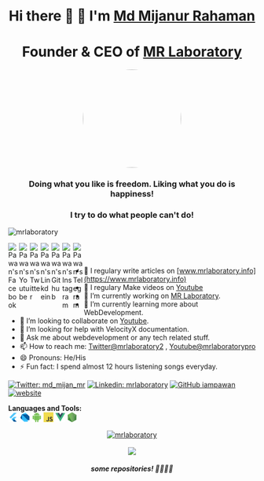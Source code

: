 <h1 align="center">Hi there 👋 👋 I'm <a target="_blank" href="https://facebook.com/mdmijanurrahaman.mr">Md Mijanur Rahaman</a></h1>
<h1 align="center">Founder & CEO of <a target="_blank" href="https://www.google.com/search?q=mr+laboratory&oq=mr+laboratory&aqs=chrome.0.69i59l3j69i60l3j69i65l2.5848j0j1&sourceid=chrome&ie=UTF-8">MR Laboratory</a></h1>
<div align="center" class="center" style="width:200px;height:200px;margin:0 auto;border-radius: 50%; overflow: hidden;align-items: center;">
    <img src="https://mrlaboratory.github.io/img/Mijan_Round.png" style="width:100%;height:100%" alt="">
</div>
<h3 align="center">Doing what you like is freedom. Liking what you do is happiness!</h3>
<h3 align="center">I try to do what people can't do!</h3>

<p align="left"> <img src="https://komarev.com/ghpvc/?username=mrlaboratory&label=Views&color=blue&style=plastic" alt="mrlaboratory" /> </p>

<a href="https://www.facebook.com/mdmijanurrahaman.mr/">
  <img align="left" alt="Pawan's Facebook" width="22px" src="https://cdn.jsdelivr.net/npm/simple-icons@v3/icons/facebook.svg" />
</a>
<a href="https://www.youtube.com/mrlaboratorypro/">
  <img align="left" alt="Pawan's Youtube" width="22px" src="https://cdn.jsdelivr.net/npm/simple-icons@v3/icons/youtube.svg" />
</a>
<a href="https://twitter.com/mrlaboratory">
  <img align="left" alt="Pawan's Twitter" width="22px" src="https://cdn.jsdelivr.net/npm/simple-icons@v3/icons/twitter.svg" />
</a>
<a href="https://linkedin.com/in/mrlaboratory">
  <img align="left" alt="Pawan's Linkdein" width="22px" src="https://cdn.jsdelivr.net/npm/simple-icons@v3/icons/linkedin.svg" />
</a>

<a href="https://github.com/mrlaboratory">
  <img align="left" alt="Pawan's Github" width="22px" src="https://cdn.jsdelivr.net/npm/simple-icons@v3/icons/github.svg" />
</a>
<a href="https://instagram.com/mdmijanurrahaman.mr/">
  <img align="left" alt="Pawan's Instagram" width="22px" src="https://cdn.jsdelivr.net/npm/simple-icons@v3/icons/instagram.svg" />
</a>
<a href="https://t.me/mrlaboratory">
  <img align="left" alt="Pawan's Telegram" width="22px" src="https://cdn.jsdelivr.net/npm/simple-icons@v3/icons/telegram.svg" />
</a>





<br/>
<br/>

- 📝 I regulary write articles on [www.mrlaboratory.info](https://www.mrlaboratory.info) 
- 📝 I regulary Make videos on [Youtube](https://www.youtube.com/c/MRLaboratorypro/videos)
- 🔭 I’m currently working on [MR Laboratory](https://mrlaboratory.info/).
- 🌱 I’m currently learning more about WebDevelopment.
- 👯 I’m looking to collaborate on [Youtube](https://youtube.com/mrlaboratorypro).
- 🤔 I’m looking for help with VelocityX documentation.
- 💬 Ask me about webdevelopment or any tech related stuff.
- 📫 How to reach me: [Twitter@mrlaboratory2](https://twitter.com/mrlaboratory2) , [Youtube@mrlaboratorypro](https://youtube.com/mrlaboratorypro)
- 😄 Pronouns: He/His
- ⚡ Fun fact: I spend almost 12 hours listening songs everyday.

[![Twitter: md_mijan_mr](https://img.shields.io/twitter/follow/md_mijan_mr?style=social)](https://twitter.com/md_mijan_mr)
[![Linkedin: mrlaboratory](https://img.shields.io/badge/-mrlaboratory-blue?style=flat-square&logo=Linkedin&logoColor=white&link=https://www.linkedin.com/in/mrlaboratory/)](https://www.linkedin.com/in/mrlaboratory/)
[![GitHub iampawan](https://img.shields.io/github/followers/mrlaboratory?label=follow&style=social)](https://github.com/mrlaboratory)
[![website](https://img.shields.io/badge/PortfolioWebsite-mrlaboratory.com-2648ff?style=flat-square&logo=google-chrome)](https://www.mrlaboratory.com/)


**Languages and Tools:**  
<code><img height="20" src="https://raw.githubusercontent.com/github/explore/80688e429a7d4ef2fca1e82350fe8e3517d3494d/topics/flutter/flutter.png"></code>
<code><img height="20" src="https://raw.githubusercontent.com/github/explore/80688e429a7d4ef2fca1e82350fe8e3517d3494d/topics/dart/dart.png"></code>
<code><img height="20" src="https://raw.githubusercontent.com/github/explore/80688e429a7d4ef2fca1e82350fe8e3517d3494d/topics/android/android.png"></code>
<code><img height="20" src="https://raw.githubusercontent.com/github/explore/80688e429a7d4ef2fca1e82350fe8e3517d3494d/topics/javascript/javascript.png"></code>
<code><img height="20" src="https://raw.githubusercontent.com/github/explore/80688e429a7d4ef2fca1e82350fe8e3517d3494d/topics/vue/vue.png"></code>
<code><img height="20" src="https://raw.githubusercontent.com/github/explore/80688e429a7d4ef2fca1e82350fe8e3517d3494d/topics/nodejs/nodejs.png"></code>  
<a align="center" href="https://github.com/mrlaboratory">
<p align="center"> <img src="https://github-readme-stats.vercel.app/api?username=mrlaboratory&show_icons=true" alt="mrlaboratory" /> </p>
</a>

<a align="center" href="https://github.com/mrlaboratory">
<p align="center">  <img align="center" src="https://github-readme-stats.vercel.app/api/top-langs/?username=mrlaboratory&theme=light&hide_langs_below=1" /> </p>
</a>

<div align="center">


##### some repositories! 🧡💛💙💜



</div>



